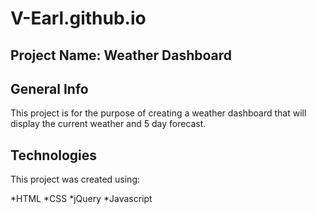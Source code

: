 # V-Earl.github.io



## Project Name: Weather Dashboard

## General Info

This project is for the purpose of creating a weather dashboard that will display the current weather and 5 day forecast.


## Technologies

This project was created using:

*HTML
*CSS
*jQuery
*Javascript

